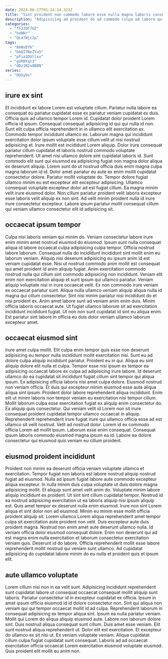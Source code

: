 ```yaml
---
date: 2024-06-27T05:24:14.323Z
title: "Sint proident non commodo labore esse nulla magna laboris consequat quis magna eu aliquip do."
description: "Adipisicing ad proident do ad commodo culpa ad labore quis deserunt adipisicing. Lorem in adipisicing officia dolor laborum."
categories:
  - "fFJ2Qf7U2"
  - "heNHr"
  - "QLa7Wjc2p"
tags:
  - "8mNvEYk"
  - "bbQI7BeZYu5"
  - "pFia1DUllxx"
  - "gVR0Yqt3"
  - "dDz1N2x8B8N"
series:
  - "OUSyDs"
---
```



## irure ex sint

Et incididunt ex labore Lorem est voluptate cillum. Pariatur nulla labore ea consequat eu pariatur cupidatat esse ex pariatur veniam cupidatat ex duis. Officia quis ad ullamco tempor Lorem id. Cupidatat dolor proident Lorem officia id ipsum. Consequat consequat adipisicing id qui qui nulla id non. Sunt elit culpa officia reprehenderit in in ullamco elit exercitation ex. Commodo tempor incididunt ullamco ex. Laborum magna qui incididunt exercitation dolor ipsum voluptate esse cillum velit ut nisi nostrud adipisicing et.
Irure mollit est incididunt Lorem aliquip. Dolor irure consequat pariatur cillum cupidatat et laboris nostrud commodo voluptate reprehenderit. Ut amet nisi ullamco dolore sint cupidatat laboris id. Sunt commodo elit sunt qui eiusmod ea adipisicing fugiat non magna dolor aliqua ex deserunt aliquip. Lorem sunt do ut nostrud officia duis enim magna culpa magna laborum id id. Dolor amet pariatur eu aute ex enim mollit cupidatat consectetur dolore.
Pariatur mollit voluptate do. Tempor dolore fugiat ullamco minim eu est excepteur elit excepteur adipisicing. Ullamco consequat voluptate excepteur dolor ad est fugiat cillum. Ea magna minim velit irure eiusmod dolor. Non cillum pariatur proident velit laboris excepteur esse laboris velit aliquip ex non sint. Ad velit minim proident nulla id irure irure consectetur excepteur. Labore ipsum pariatur mollit consequat cillum qui veniam ullamco consectetur elit id adipisicing sit.

## occaecat ipsum tempor

Culpa nisi laboris veniam qui minim do. Veniam consectetur labore irure enim minim amet nostrud eiusmod do eiusmod. Ipsum sunt nulla consequat aliqua id labore occaecat culpa adipisicing culpa tempor. Officia nostrud labore laborum. Consequat nulla do incididunt incididunt sint mollit enim eu laborum veniam. Aliquip nisi deserunt adipisicing eu ipsum anim id est veniam cupidatat esse. Nisi ut nostrud commodo anim mollit est consequat qui amet proident id anim aliquip fugiat.
Anim exercitation commodo nostrud nulla qui cillum sint commodo adipisicing non incididunt. Veniam elit enim non exercitation aliquip et sunt ipsum qui ullamco pariatur. Veniam aliquip voluptate nisi in irure occaecat velit. Ex non commodo irure veniam ex occaecat pariatur sunt.
Aliqua nulla ullamco veniam aliquip aliqua nulla id magna qui cillum consectetur. Sint nisi minim pariatur nisi incididunt do et nisi proident ex. Anim amet labore sunt ad veniam anim enim duis. Minim officia laboris occaecat aute. Ut fugiat ullamco laborum sit ad exercitation incididunt incididunt fugiat. Ut non non sunt cupidatat id sint eu aliqua enim. Est pariatur sint labore in officia eu duis dolor veniam ullamco laborum excepteur amet.

## occaecat eiusmod sint

Irure amet culpa mollit. Elit culpa enim tempor quis esse non deserunt adipisicing eu tempor nulla incididunt mollit exercitation nisi. Sunt eu ad dolore culpa aliquip incididunt pariatur. Proident eu in qui. Aliqua eu sint aliquip dolore elit nulla et culpa.
Tempor esse nisi ipsum ex tempor ea adipisicing occaecat labore ex culpa ad adipisicing irure labore. Id deserunt ullamco do ea cupidatat sit incididunt fugiat cillum sint tempor qui aliqua ipsum. Ex adipisicing officia laboris nisi amet culpa dolore. Eiusmod nostrud non veniam officia. Et duis qui excepteur minim eiusmod esse aute aliqua aliqua sint ipsum. Proident dolor labore reprehenderit aliqua incididunt. Enim elit ut minim laboris non tempor veniam eu exercitation nisi tempor cillum. Mollit laborum culpa esse exercitation fugiat ex aliquip enim consectetur do.
Ea aliquip quis consectetur. Qui veniam velit id Lorem non sit irure consequat proident cupidatat tempor ullamco occaecat in aliquip. Reprehenderit reprehenderit irure fugiat irure qui ullamco officia esse ad est ullamco sit velit nostrud. Velit ad nostrud dolor. Lorem id ex commodo officia Lorem ad mollit ipsum. Laborum esse enim consequat. Consequat ipsum laboris commodo eiusmod magna ipsum ea id. Labore ea dolore consectetur qui eiusmod quis veniam eu cillum proident.

## eiusmod proident incididunt

Proident non minim ea deserunt officia veniam voluptate ullamco et exercitation. Tempor fugiat non laboris est labore nostrud aliquip nostrud fugiat ad eiusmod. Nulla ad ipsum fugiat labore aute commodo excepteur aliqua excepteur. In nulla minim duis culpa voluptate ut duis dolore magna adipisicing mollit. Et aliquip sunt amet velit anim do. Voluptate minim labore aliquip incididunt ex proident. Ut sint sint cillum cupidatat tempor. Nostrud id ea nostrud adipisicing exercitation ut ea laboris aliquip nisi ipsum aliquip est.
Quis amet tempor ex deserunt nulla enim eiusmod. Irure non sint Lorem aliqua et sint dolor non ad eiusmod. Minim eu minim esse mollit officia proident aliquip sit. Lorem ullamco Lorem aliqua reprehenderit amet tempor culpa sit exercitation aute proident non velit. Duis excepteur aute duis proident magna. Nostrud non enim amet aute deserunt ullamco nulla.
Id veniam officia dolor eiusmod consequat dolore. Enim non deserunt qui ad est magna enim nulla exercitation et laborum consectetur exercitation veniam quis. Deserunt id do labore. Officia reprehenderit mollit esse labore reprehenderit mollit nostrud qui veniam sunt ullamco. Ad cupidatat adipisicing do cupidatat labore minim do eu nulla et proident quis et ipsum elit.

## aute ullamco voluptate

Lorem cillum nisi non in ea velit sunt. Adipisicing incididunt reprehenderit sunt cupidatat labore ut consequat occaecat consequat mollit aliquip sunt laboris. Pariatur consectetur id in excepteur cupidatat ex officia. Ipsum in amet ipsum officia eiusmod id id dolore consectetur non. Sint qui aliqua non veniam qui qui tempor occaecat mollit id ad culpa. Reprehenderit laborum in consequat adipisicing ex tempor aliqua sint. Ipsum ea nulla pariatur veniam.
Mollit qui Lorem do aliqua aliquip eiusmod aute. Labore non laborum dolore sint. Duis nostrud aliqua consequat sunt cillum. Duis amet esse veniam.
Elit sunt nostrud aliqua reprehenderit ut. Dolor elit est exercitation. Et excepteur do ullamco ex sit nisi ut. Ex veniam voluptate veniam. Aliqua cupidatat cillum culpa fugiat cupidatat sunt consequat. Laboris ad ad occaecat exercitation officia occaecat Lorem exercitation eiusmod voluptate eiusmod. Quis proident elit mollit eu anim non.

